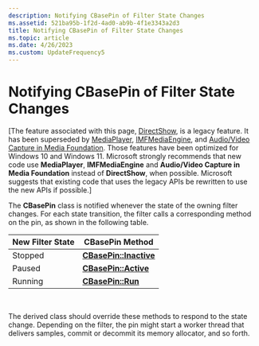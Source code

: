 ```yaml
---
description: Notifying CBasePin of Filter State Changes
ms.assetid: 521ba95b-1f2d-4ad0-ab9b-4f1e3343a2d3
title: Notifying CBasePin of Filter State Changes
ms.topic: article
ms.date: 4/26/2023
ms.custom: UpdateFrequency5
---
```


# Notifying CBasePin of Filter State Changes

\[The feature associated with this page, [DirectShow](/windows/win32/directshow/directshow), is a legacy feature. It has been superseded by [MediaPlayer](/uwp/api/Windows.Media.Playback.MediaPlayer), [IMFMediaEngine](/windows/win32/api/mfmediaengine/nn-mfmediaengine-imfmediaengine), and [Audio/Video Capture in Media Foundation](windows/win32/medfound/audio-video-capture-in-media-foundation). Those features have been optimized for Windows 10 and Windows 11. Microsoft strongly recommends that new code use **MediaPlayer**, **IMFMediaEngine** and **Audio/Video Capture in Media Foundation** instead of **DirectShow**, when possible. Microsoft suggests that existing code that uses the legacy APIs be rewritten to use the new APIs if possible.\]

The **CBasePin** class is notified whenever the state of the owning filter changes. For each state transition, the filter calls a corresponding method on the pin, as shown in the following table.



| New Filter State | CBasePin Method                                 |
|------------------|-------------------------------------------------|
| Stopped          | [**CBasePin::Inactive**](cbasepin-inactive.md) |
| Paused           | [**CBasePin::Active**](cbasepin-active.md)     |
| Running          | [**CBasePin::Run**](cbasepin-run.md)           |



 

The derived class should override these methods to respond to the state change. Depending on the filter, the pin might start a worker thread that delivers samples, commit or decommit its memory allocator, and so forth.

 

 



